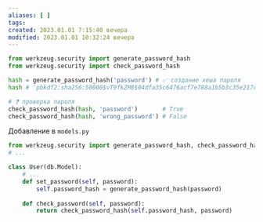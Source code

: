 ```yaml
---
aliases: [ ]
tags:
created: 2023.01.01 7:15:40 вечера
modified: 2023.01.01 10:32:24 вечера
---
```

[^#]:: [Мега-Учебник Flask, Часть 5: Пользовательские логины (издание 2018)](https://habr.com/ru/post/346346/)
[^#]:: [Werkzeug](http://werkzeug.pocoo.org/)

```python
from werkzeug.security import generate_password_hash
from werkzeug.security import check_password_hash

hash = generate_password_hash('password') # ✅ создание хеша пароля
hash # 'pbkdf2:sha256:50000$vT9fkZM8$04dfa35c6476acf7e788a1b5b3c35e217c78dc04539d295f011f01f18cd2175f'

# ❓ проверка пароля
check_password_hash(hash, 'password')       # True
check_password_hash(hash, 'wrong_password') # False
```

Добавление в `models.py`

```python
from werkzeug.security import generate_password_hash, check_password_hash
# ...

class User(db.Model):
    # ...
    def set_password(self, password):
        self.password_hash = generate_password_hash(password)
	
    def check_password(self, password):
        return check_password_hash(self.password_hash, password)
```

